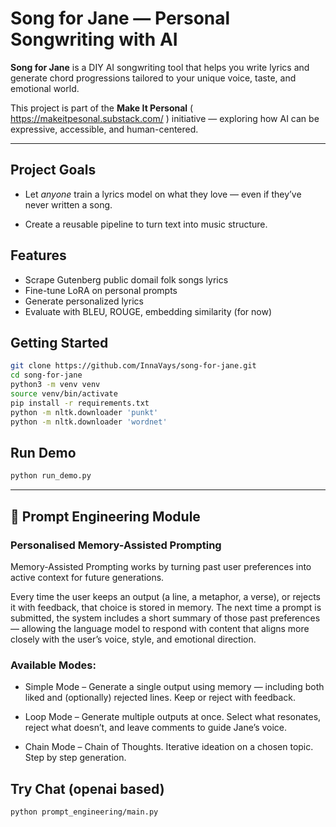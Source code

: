 # Song for Jane — Personal Songwriting with AI

**Song for Jane** is a DIY AI songwriting tool that helps you write lyrics and generate chord progressions tailored to your unique voice, taste, and emotional world.

This project is part of the **Make It Personal** ( https://makeitpesonal.substack.com/ ) initiative — exploring how AI can be expressive, accessible, and human-centered.

---

## Project Goals

- Let *anyone* train a lyrics model on what they love — even if they’ve never written a song.

- Create a reusable pipeline to turn text into music structure.


## Features
- Scrape Gutenberg public domail folk songs lyrics
- Fine-tune LoRA on personal prompts
- Generate personalized lyrics
- Evaluate with BLEU, ROUGE, embedding similarity (for now)

## Getting Started
```bash
git clone https://github.com/InnaVays/song-for-jane.git
cd song-for-jane
python3 -m venv venv
source venv/bin/activate
pip install -r requirements.txt
python -m nltk.downloader 'punkt'
python -m nltk.downloader 'wordnet'

```

## Run Demo
```bash
python run_demo.py
```

---

## 🧠 Prompt Engineering Module

### Personalised Memory-Assisted Prompting

Memory-Assisted Prompting works by turning past user preferences into active context for future generations.

Every time the user keeps an output (a line, a metaphor, a verse), or rejects it with feedback, that choice is stored in memory. The next time a prompt is submitted, the system includes a short summary of those past preferences — allowing the language model to respond with content that aligns more closely with the user’s voice, style, and emotional direction.

### Available Modes:

- Simple Mode – Generate a single output using memory — including both liked and (optionally) rejected lines. Keep or reject with feedback.

- Loop Mode – Generate multiple outputs at once. Select what resonates, reject what doesn’t, and leave comments to guide Jane’s voice.

- Chain Mode – Chain of Thoughts. Iterative ideation on a chosen topic. Step by step generation.

## Try Chat (openai based)
```bash
python prompt_engineering/main.py
```
